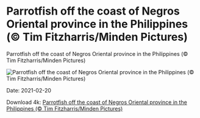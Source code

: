# Parrotfish off the coast of Negros Oriental province in the Philippines (© Tim Fitzharris/Minden Pictures)

Parrotfish off the coast of Negros Oriental province in the Philippines (© Tim Fitzharris/Minden Pictures)

![Parrotfish off the coast of Negros Oriental province in the Philippines (© Tim Fitzharris/Minden Pictures)](https://bing.com/th?id=OHR.Parrotfish_EN-US6474384190_UHD.jpg&w=1024&h=576)

Date: 2021-02-20

Download 4k: [Parrotfish off the coast of Negros Oriental province in the Philippines (© Tim Fitzharris/Minden Pictures)](https://bing.com/th?id=OHR.Parrotfish_EN-US6474384190_UHD.jpg)

